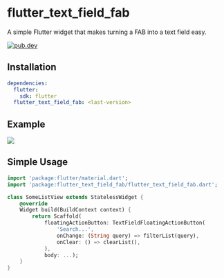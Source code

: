 # flutter_text_field_fab

A simple Flutter widget that makes turning a FAB into a text field easy.

[![pub.dev](https://img.shields.io/pub/v/flutter_text_field_fab?include_prereleases)](https://pub.dev/packages/flutter_text_field_fab)

## Installation

```yaml
dependencies:
  flutter:
    sdk: flutter
  flutter_text_field_fab: <last-version>
```

## Example
<img src="https://raw.githubusercontent.com/haefele-software/flutter_text_field_fab/main/assets/flutter_text_field_fab.gif">

## Simple Usage

```dart
import 'package:flutter/material.dart';
import 'package:flutter_text_field_fab/flutter_text_field_fab.dart';

class SomeListView extends StatelessWidget {
    @override
    Widget build(BuildContext context) {
        return Scaffold(
            floatingActionButton: TextFieldFloatingActionButton(
                'Search...',
                onChange: (String query) => filterList(query),
                onClear: () => clearList(),
            ),
            body: ...);
    }
}
```
